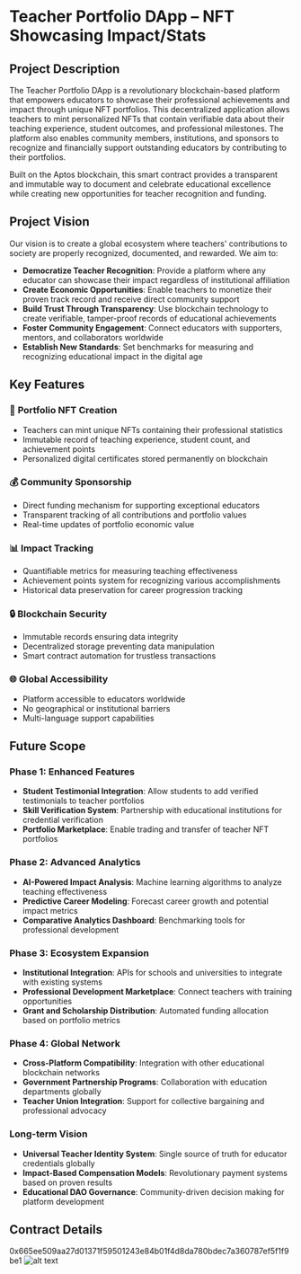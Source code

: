 # Teacher Portfolio DApp – NFT Showcasing Impact/Stats

## Project Description

The Teacher Portfolio DApp is a revolutionary blockchain-based platform that empowers educators to showcase their professional achievements and impact through unique NFT portfolios. This decentralized application allows teachers to mint personalized NFTs that contain verifiable data about their teaching experience, student outcomes, and professional milestones. The platform also enables community members, institutions, and sponsors to recognize and financially support outstanding educators by contributing to their portfolios.

Built on the Aptos blockchain, this smart contract provides a transparent and immutable way to document and celebrate educational excellence while creating new opportunities for teacher recognition and funding.

## Project Vision

Our vision is to create a global ecosystem where teachers' contributions to society are properly recognized, documented, and rewarded. We aim to:

- **Democratize Teacher Recognition**: Provide a platform where any educator can showcase their impact regardless of institutional affiliation
- **Create Economic Opportunities**: Enable teachers to monetize their proven track record and receive direct community support
- **Build Trust Through Transparency**: Use blockchain technology to create verifiable, tamper-proof records of educational achievements
- **Foster Community Engagement**: Connect educators with supporters, mentors, and collaborators worldwide
- **Establish New Standards**: Set benchmarks for measuring and recognizing educational impact in the digital age

## Key Features

### 🎯 **Portfolio NFT Creation**
- Teachers can mint unique NFTs containing their professional statistics
- Immutable record of teaching experience, student count, and achievement points
- Personalized digital certificates stored permanently on blockchain

### 💰 **Community Sponsorship**
- Direct funding mechanism for supporting exceptional educators
- Transparent tracking of all contributions and portfolio values
- Real-time updates of portfolio economic value

### 📊 **Impact Tracking**
- Quantifiable metrics for measuring teaching effectiveness
- Achievement points system for recognizing various accomplishments
- Historical data preservation for career progression tracking

### 🔒 **Blockchain Security**
- Immutable records ensuring data integrity
- Decentralized storage preventing data manipulation
- Smart contract automation for trustless transactions

### 🌐 **Global Accessibility**
- Platform accessible to educators worldwide
- No geographical or institutional barriers
- Multi-language support capabilities

## Future Scope

### Phase 1: Enhanced Features
- **Student Testimonial Integration**: Allow students to add verified testimonials to teacher portfolios
- **Skill Verification System**: Partnership with educational institutions for credential verification
- **Portfolio Marketplace**: Enable trading and transfer of teacher NFT portfolios

### Phase 2: Advanced Analytics
- **AI-Powered Impact Analysis**: Machine learning algorithms to analyze teaching effectiveness
- **Predictive Career Modeling**: Forecast career growth and potential impact metrics
- **Comparative Analytics Dashboard**: Benchmarking tools for professional development

### Phase 3: Ecosystem Expansion
- **Institutional Integration**: APIs for schools and universities to integrate with existing systems
- **Professional Development Marketplace**: Connect teachers with training opportunities
- **Grant and Scholarship Distribution**: Automated funding allocation based on portfolio metrics

### Phase 4: Global Network
- **Cross-Platform Compatibility**: Integration with other educational blockchain networks
- **Government Partnership Programs**: Collaboration with education departments globally
- **Teacher Union Integration**: Support for collective bargaining and professional advocacy

### Long-term Vision
- **Universal Teacher Identity System**: Single source of truth for educator credentials globally
- **Impact-Based Compensation Models**: Revolutionary payment systems based on proven results
- **Educational DAO Governance**: Community-driven decision making for platform development

## Contract Details
0x665ee509aa27d01371f59501243e84b01f4d8da780bdec7a360787ef5f1f9be1
![alt text](c:\Users\Bhawna\OneDrive\Pictures\Screenshots\image.png)